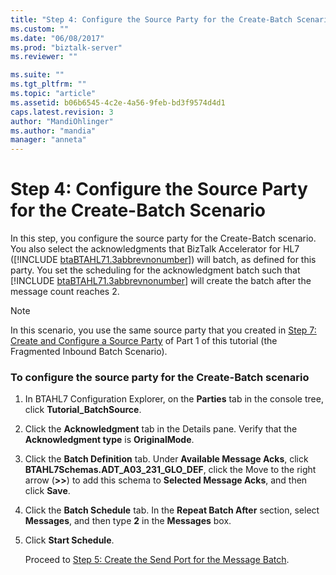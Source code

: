```yaml
---
title: "Step 4: Configure the Source Party for the Create-Batch Scenario | Microsoft Docs"
ms.custom: ""
ms.date: "06/08/2017"
ms.prod: "biztalk-server"
ms.reviewer: ""

ms.suite: ""
ms.tgt_pltfrm: ""
ms.topic: "article"
ms.assetid: b06b6545-4c2e-4a56-9feb-bd3f9574d4d1
caps.latest.revision: 3
author: "MandiOhlinger"
ms.author: "mandia"
manager: "anneta"
---
```

# Step 4: Configure the Source Party for the Create-Batch Scenario
In this step, you configure the source party for the Create-Batch scenario. You also select the acknowledgments that BizTalk Accelerator for HL7 ([!INCLUDE [btaBTAHL71.3abbrevnonumber](../../includes/btabtahl71-3abbrevnonumber-md.md)]) will batch, as defined for this party. You set the scheduling for the acknowledgment batch such that [!INCLUDE [btaBTAHL71.3abbrevnonumber](../../includes/btabtahl71-3abbrevnonumber-md.md)] will create the batch after the message count reaches 2.  
  
> [!NOTE]
>  In this scenario, you use the same source party that you created in [Step 7: Create and Configure a Source Party](../../adapters-and-accelerators/accelerator-hl7/step-7-create-and-configure-a-source-party.md) of Part 1 of this tutorial (the Fragmented Inbound Batch Scenario).  
  
### To configure the source party for the Create-Batch scenario  
  
1. In BTAHL7 Configuration Explorer, on the **Parties** tab in the console tree, click **Tutorial_BatchSource**.  
  
2. Click the **Acknowledgment** tab in the Details pane. Verify that the **Acknowledgment type** is **OriginalMode**.  
  
3. Click the **Batch Definition** tab. Under **Available Message Acks**, click **BTAHL7Schemas.ADT_A03_231_GLO_DEF**, click the Move to the right arrow (**>>**) to add this schema to **Selected Message Acks**, and then click **Save**.  
  
4. Click the **Batch Schedule** tab. In the **Repeat Batch After** section, select **Messages**, and then type **2** in the **Messages** box.  
  
5. Click **Start Schedule**.  
  
   Proceed to [Step 5: Create the Send Port for the Message Batch](../../adapters-and-accelerators/accelerator-hl7/step-5-create-the-send-port-for-the-message-batch.md).